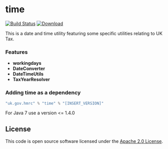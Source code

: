 time
====
[![Build Status](https://travis-ci.org/hmrc/time.svg?branch=master)](https://travis-ci.org/hmrc/time) [ ![Download](https://api.bintray.com/packages/hmrc/releases/time/images/download.svg) ](https://bintray.com/hmrc/releases/time/_latestVersion)

This is a date and time utility featuring some specific utilities relating to UK Tax.

### Features
* **workingdays**
* **DateConverter**
* **DateTimeUtils**
* **TaxYearResolver**

### Adding time as a dependency

```scala
"uk.gov.hmrc" % "time" % "[INSERT_VERSION]"
```

For Java 7 use a version <= 1.4.0

## License ##
 
This code is open source software licensed under the [Apache 2.0 License]("http://www.apache.org/licenses/LICENSE-2.0.html").
